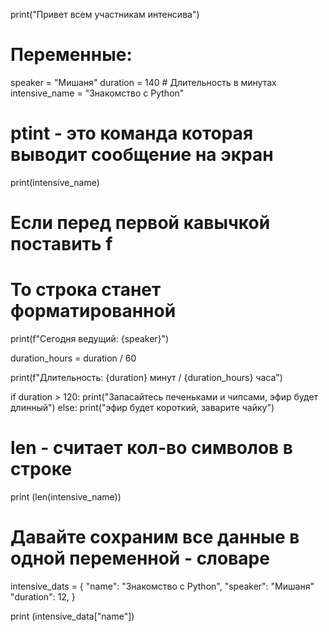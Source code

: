 print("Привет всем участникам интенсива")
#
# Переменные:
speaker = "Мишаня"
duration = 140 # Длительность в минутах
intensive_name = "Знакомство с Python"
# ptint - это команда которая выводит сообщение на экран
print(intensive_name)
# Если перед первой кавычкой поставить f
# То строка станет форматированной
print(f"Сегодня ведущий: {speaker}")

duration_hours = duration / 60

print(f"Длительность: {duration} минут / {duration_hours} часа")

if duration > 120:
  print("Запасайтесь печеньками и чипсами, эфир будет длинный")
else:
  print("эфир будет короткий, заварите чайку")
  
  # len - считает кол-во символов в строке
  print (len(intensive_name))
  
  # Давайте сохраним все данные в одной переменной - словаре
  intensive_dats = {
  "name": "Знакомство с Python",
  "speaker": "Мишаня"
  "duration": 12,
  }
  
  print (intensive_data["name"])
  
  
  
 

